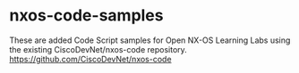 # nxos-code-samples
These are added Code Script samples for Open NX-OS Learning Labs using the existing CiscoDevNet/nxos-code repository. https://github.com/CiscoDevNet/nxos-code
